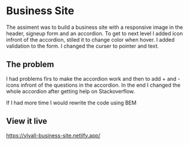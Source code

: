 # Business Site

The assiment was to build a business site with a responsive image in the header, signeup form and an accordion. To get to next level I added icon infront of the accordion, stiled it to change color when hover. I added validation to the form. I changed the curser to pointer and text. 

## The problem

I had problems firs to make the accordion work and then to add + and - icons infront of the questions in the accordion. In the end I changed the whole accordion after getting help on Stackoverflow.

If I had more time I would rewrite the code using BEM

## View it live
https://ylvall-business-site.netlify.app/
